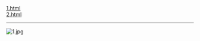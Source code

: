 <html>
<body>
<a href="https://linlang.github.io/1.github.io/1.html"> 1.html </a>
<br />
<a href="https://linlang.github.io/1.github.io/2.html"> 2.html </a>
<hr />
<img src="https://linlang.github.io/1.github.io/1.jpg"
     alt="1.jpg"
     title="1.jpg"/>
</body>
</html>
